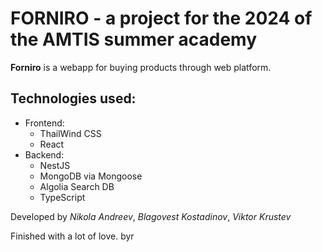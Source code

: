 # FORNIRO - a project for the 2024 of the AMTIS summer academy
**Forniro** is a webapp for buying products through web platform.

## Technologies used:
- Frontend:
  - ThailWind CSS 
  - React
- Backend:
  - NestJS
  - MongoDB via Mongoose
  - Algolia Search DB
  - TypeScript   

  
Developed by *Nikola Andreev*, *Blagovest Kostadinov*, *Viktor Krustev*

Finished with a lot of love.
byr